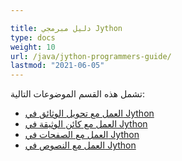 ```yaml
---

title: دليل مبرمجي Jython
type: docs
weight: 10
url: /java/jython-programmers-guide/
lastmod: "2021-06-05"
---
```


تشمل هذه القسم الموضوعات التالية:

- [العمل مع تحويل الوثائق في Jython](/pdf/java/working-with-document-conversion-in-jython/)
- [العمل مع كائن الوثيقة في Jython](/pdf/java/working-with-document-object-in-jython/)
- [العمل مع الصفحات في Jython](/pdf/java/working-with-pages-in-jython/)
- [العمل مع النصوص في Jython](/pdf/java/working-with-text-in-jython/)